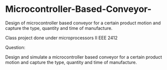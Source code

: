 # Microcontroller-Based-Conveyor-
Design of microcontroller based conveyor for a certain product motion and capture the type, quantity and time of manufacture.


Class project done under microprocessors II EEE 2412 

Question:

Design and simulate a microcontroller based conveyor for a certain product motion and capture the type, quantity and time of manufacture.
